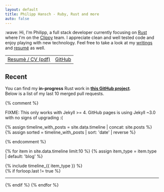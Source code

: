 ```yaml
---
layout: default
title: Philipp Hansch - Ruby, Rust and more
auto: false
---
```


<div id="index-top">
  :wave: Hi, I'm Philipp, a full stack developer currently focusing on <a href="https://rust-lang.org">Rust</a> where I'm on the <a href="https://github.com/rust-lang-nursery/rust-clippy">Clippy</a> team. I appreciate clean and well tested code and enjoy playing with new technology.
  Feel free to take a look at my <a title="My blog" href="http://phansch.net/archive/">writings</a> and <a href="https://github.com/phansch/cv/blob/master/resume-philipp-hansch.pdf">resumé</a> as well.
</div>

<table id="index-link-table">
  <tr>
    <td>
      <a href="https://github.com/phansch/cv/raw/master/resume-philipp-hansch.pdf">Resumè / CV (pdf)</a>
    </td>
    <td>
      <a href="http://github.com/phansch">GitHub</a>
    </td>
  </tr>
</table>

<h2>Recent</h2>

You can find my **in-progress** Rust work in [**this GitHub project**][ghproject].  
Below is a list of my last 10 merged pull requests.

{% comment %}

FIXME: This only works with Jekyll >= 4. GitHub pages is using Jekyll ~3.0 with
no signs of upgrading :(

{% assign timeline_with_posts = site.data.timeline | concat: site.posts %}
{% assign sorted = timeline_with_posts | sort: 'date' | reverse %}

{% endcomment %}

{% for item in site.data.timeline limit:10 %}
  {% assign item_type = item.type | default: 'blog' %}

  <article class="timeline-entry {{ item_type }}">
    {% include timeline_{{ item_type }} %}
  </article>
  {% if forloop.last != true %}<hr />{% endif %}
{% endfor %}

[ghproject]: https://github.com/users/phansch/projects/3#column-6248321
